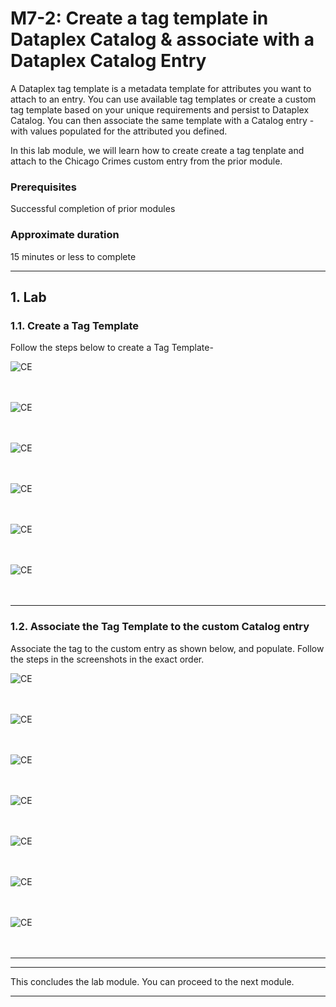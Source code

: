 # M7-2: Create a tag template in Dataplex Catalog & associate with a Dataplex Catalog Entry

A Dataplex tag template is a metadata template for attributes you want to attach to an entry. You can use available tag templates or create a custom tag template based on your unique requirements and persist to Dataplex Catalog. You can then associate the same template with a Catalog entry - with values populated for the attributed you defined.

In this lab module, we will learn how to create create a tag tenplate and attach to the Chicago Crimes custom entry from the prior module.

### Prerequisites

Successful completion of prior modules

### Approximate duration

15 minutes or less to complete

<hr>

## 1. Lab

### 1.1. Create a Tag Template
Follow the steps below to create a Tag Template-

![CE](../01-images/M07-Entry-10.png)   
<br><br>

![CE](../01-images/M07-Entry-11.png)   
<br><br>

![CE](../01-images/M07-Entry-12.png)   
<br><br>

![CE](../01-images/M07-Entry-13.png)   
<br><br>

![CE](../01-images/M07-Entry-14.png)   
<br><br>

![CE](../01-images/M07-Entry-15-0.png)   
<br><br>

<hr>

### 1.2. Associate the Tag Template to the custom Catalog entry

Associate the tag to the custom entry as shown below, and populate. Follow the steps in the screenshots in the exact order.

![CE](../01-images/M07-Entry-15.png)   
<br><br>

![CE](../01-images/M07-Entry-16.png)   
<br><br>


![CE](../01-images/M07-Entry-17.png)   
<br><br>

![CE](../01-images/M07-Entry-18.png)   
<br><br>

![CE](../01-images/M07-Entry-19.png)   
<br><br>


![CE](../01-images/M07-Entry-20.png)   
<br><br>


![CE](../01-images/M07-Entry-21.png)   
<br><br>

<hr>

<hr>
This concludes the lab module. You can proceed to the next module.
<hr>

